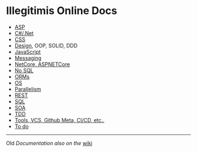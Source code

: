 # Illegitimis Online Docs

* [ASP](./doc/ASP.md)
* [C#/.Net](./doc/csdotnet.md)
* [CSS](./doc/CSS.md)
* [Design](./doc/design.md), OOP, SOLID, DDD
* [JavaScript](./doc/JS.md)
* [Messaging](doc/messaging.md)
* [NetCore, ASPNETCore](doc/netcore.md)
* [No SQL](nosql.md)
* [ORMs](ORM.md)
* [OS](OS.md)
* [Parallelism](parallel.md)
* [REST](REST.md)
* [SQL](SQL.md)
* [SOA](SOA.md)
* [TDD](TDD.md)
* [Tools, VCS, Github Meta, CI/CD, etc..](tools.md)
* [To do](./todo.md)

___

Old _Documentation also on the_ [wiki](https://github.com/illegitimis/Tutorial/wiki)